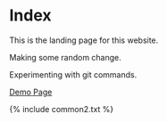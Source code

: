 # Index

This is the landing page for this website.

Making some random change.

Experimenting with git commands.

[Demo Page](topics/demo.md)

{% include common2.txt %}
